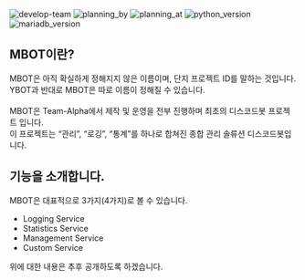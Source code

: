 ![develop-team](https://img.shields.io/badge/Developed%20By-Team%20Alpha-aa0000?style=flat)
![planning_by](https://img.shields.io/badge/Planning%20By-건유1019-0080ff?style=flat)
![planning_at](https://img.shields.io/badge/Planning%20At-2020년%2003월%2018일-0080ff?style=flat)
![python_version](https://img.shields.io/badge/python-3.8.6-3776AB?style=flat&logo=python&logoColor=ffffff)
![mariadb_version](https://img.shields.io/badge/MariaDB-10.3.23-003545?style=flat&logo=mariadb&logoColor=ffffff)
## MBOT이란?
MBOT은 아직 확실하게 정해지지 않은 이름이며, 단지 프로젝트 ID를 말하는 것입니다. YBOT과 반대로 MBOT은 따로 이름이 정해질 수 있습니다.<br/><br/>
MBOT은 Team-Alpha에서 제작 및 운영을 전부 진행하며 최초의 디스코드봇 프로젝트 입니다. <br/>
이 프로젝트는 “관리”, “로깅”, “통계”를 하나로 합쳐진 종합 관리 솔류션 디스코드봇입니다.

## 기능을 소개합니다.
MBOT은 대표적으로 3가지(4가지)로 볼 수 있습니다.
* Logging Service
* Statistics Service
* Management Service
* Custom Service

위에 대한 내용은 추후 공개하도록 하겠습니다.
